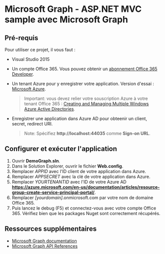 # Microsoft Graph - ASP.NET MVC sample avec Microsoft Graph

## Pré-requis

Pour utiliser ce projet, il vous faut :
*  Visual Studio 2015 
* Un compte Office 365. Vous pouvez obtenir un [abonnement Office 365 Developer](https://portal.office.com/Signup/Signup.aspx?OfferId=6881A1CB-F4EB-4db3-9F18-388898DAF510&DL=DEVELOPERPACK&ali=1#0).
* Un tenant Azure pour y enregistrer votre application. Version d'essai : [Microsoft Azure](https://account.windowsazure.com/SignUp).

     > Important: vous devez relier votre souscription Azure à votre tenant Office 365 : [Creating and Managing Multiple Windows Azure Active Directories](http://blogs.technet.com/b/ad/archive/2013/11/08/creating-and-managing-multiple-windows-azure-active-directories.aspx).
* Enregistrer une application dans Azure AD pour obteenir un client, secret, redirect URI.

     > Note: Spécifiez **http://localhost:44035** comme **Sign-on URL**.  

## Configurer et exécuter l'application
1. Ouvrir **DemoGraph.sln**. 
2. Dans le Solution Explorer, ouvrir le fichier **Web.config**. 
3. Remplacer *APPID* avec l'ID client de votre application dans Azure.
4. Remplacer *APPSECRET* avec la clé de votre application dans Azure.
5. Remplacer *YOURTENANTID* avec l'ID de votre Azure AD **https://azure.microsoft.com/en-us/documentation/articles/resource-group-create-service-principal-portal/**.
6. Remplacer *[yourdomain]*.onmicrosoft.com par votre nom de domaine Office 365.
7. Puis lancez le debug (F5) et connectez-vous avec votre compte Office 365. Vérifiez bien que les packages Nuget sont correctement récupérés.

## Ressources supplémentaires

* [Microsoft Graph documentation](http://graph.microsoft.io)
* [Microsoft Graph API References](http://graph.microsoft.io/docs/api-reference/v1.0)
